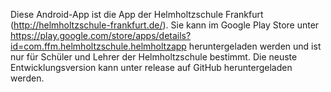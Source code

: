 Diese Android-App ist die App der Helmholtzschule Frankfurt (http://helmholtzschule-frankfurt.de/).
Sie kann im Google Play Store unter https://play.google.com/store/apps/details?id=com.ffm.helmholtzschule.helmholtzapp heruntergeladen werden und ist nur für Schüler und Lehrer der Helmholtzschule bestimmt.
Die neuste Entwicklungsversion kann unter release auf GitHub heruntergeladen werden.
